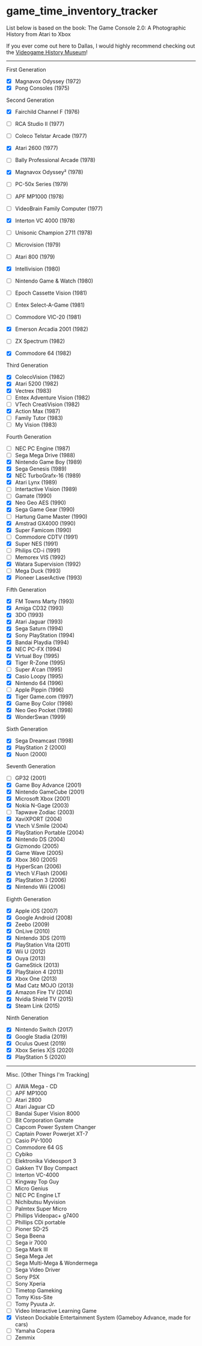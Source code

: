 # game_time_inventory_tracker

List below is based on the book: The Game Console 2.0: A Photographic History from Atari to Xbox

If you ever come out here to Dallas, I would highly recommend checking out the [Videogame History Museum](https://www.youtube.com/watch?v=Le_aHIOZZNQ)!

-------------------

First Generation

- [x] Magnavox Odyssey (1972)
- [x] Pong Consoles (1975)

Second Generation

- [x] Fairchild Channel F (1976)
- [ ] RCA Studio II (1977)
- [ ] Coleco Telstar Arcade (1977)
- [x] Atari 2600 (1977)
- [ ] Bally Professional Arcade (1978)
- [x] Magnavox Odyssey² (1978)
- [ ] PC-50x Series (1979)
- [ ] APF MP1000 (1978)
- [ ] VideoBrain Family Computer (1977)
- [x] Interton VC 4000 (1978)
- [ ] Unisonic Champion 2711 (1978)
- [ ] Microvision (1979)
- [ ] Atari 800 (1979)
- [x] Intellivision (1980)
- [ ] Nintendo Game & Watch (1980)
- [ ] Epoch Cassette Vision (1981)
- [ ] Entex Select-A-Game (1981)
- [ ] Commodore VIC-20 (1981)
- [x] Emerson Arcadia 2001 (1982)
- [ ] ZX Spectrum (1982)
- [x] Commodore 64 (1982)
    

Third Generation

- [x]  ColecoVision (1982)
- [x]  Atari 5200 (1982)
- [x]  Vectrex (1983)
- [ ] Entex Adventure Vision (1982)
- [ ] VTech CreatiVision (1982)
- [x]  Action Max (1987)
- [ ] Family Tutor (1983)
- [ ] My Vision (1983)

Fourth Generation

- [ ] NEC PC Engine (1987)
- [ ] Sega Mega Drive (1988)
- [x] Nintendo Game Boy (1989)
- [x] Sega Genesis (1989)
- [x] NEC TurboGrafx-16 (1989)
- [x] Atari Lynx (1989)
- [ ] Intertactive Vision (1989)
- [ ] Gamate (1990)
- [x] Neo Geo AES (1990)
- [x] Sega Game Gear (1990)
- [ ] Hartung Game Master (1990)
- [x] Amstrad GX4000 (1990)
- [x] Super Famicom (1990)
- [ ] Commodore CDTV (1991)
- [x] Super NES (1991)
- [ ] Philips CD-i (1991)
- [ ] Memorex VIS (1992)
- [x] Watara Supervision (1992)
- [ ] Mega Duck (1993)
- [x] Pioneer LaserActive (1993)

Fifth Generation

- [x] FM Towns Marty (1993)
- [x] Amiga CD32 (1993)
- [x] 3DO (1993)
- [x] Atari Jaguar (1993)
- [x] Sega Saturn (1994)
- [x] Sony PlayStation (1994)
- [x] Bandai Playdia (1994)
- [x] NEC PC-FX (1994)
- [x] Virtual Boy (1995)
- [x] Tiger R-Zone (1995)
- [ ] Super A'can (1995)
- [x] Casio Loopy (1995)
- [x] Nintendo 64 (1996)
- [ ] Apple Pippin (1996)
- [x] Tiger Game.com (1997)
- [x] Game Boy Color (1998)
- [x] Neo Geo Pocket (1998)
- [x] WonderSwan (1999)

Sixth Generation

- [x] Sega Dreamcast (1998)
- [x] PlayStation 2 (2000)
- [x] Nuon (2000)

Seventh Generation

- [ ] GP32 (2001)
- [x] Game Boy Advance (2001)
- [x] Nintendo GameCube (2001)
- [x] Microsoft Xbox (2001)
- [x] Nokia N-Gage (2003)
- [ ] Tapwave Zodiac (2003)
- [x] XaviXPORT (2004)
- [x] Vtech V.Smile (2004)
- [x] PlayStation Portable (2004)
- [x] Nintendo DS (2004)
- [x] Gizmondo (2005)
- [x] Game Wave (2005)
- [x] Xbox 360 (2005)
- [x] HyperScan (2006)
- [x] Vtech V.Flash (2006)
- [x] PlayStation 3 (2006)
- [x] Nintendo Wii (2006)

Eighth Generation

- [x] Apple iOS (2007)
- [x] Google Android (2008)
- [x] Zeebo (2009)
- [x] OnLive (2010)
- [x] Nintendo 3DS (2011)
- [x] PlayStation Vita (2011)
- [x] Wii U (2012)
- [x] Ouya (2013)
- [x] GameStick (2013)
- [x] PlayStaion 4 (2013)
- [x] Xbox One (2013)
- [x] Mad Catz MOJO (2013)
- [x] Amazon Fire TV (2014)
- [x] Nvidia Shield TV (2015)
- [x] Steam Link (2015)

Ninth Generation

- [x] Nintendo Switch (2017)
- [x] Google Stadia (2019)
- [x] Oculus Quest (2019)
- [x] Xbox Series X|S (2020)
- [x] PlayStation 5 (2020)

-----------------------------------
Misc. [Other Things I'm Tracking]

- [ ] AIWA Mega - CD
- [ ] APF MP1000
- [ ] Atari 2800
- [ ] Atari Jaguar CD
- [ ] Bandai Super Vision 8000
- [ ] Bit Corporation Gamate
- [ ] Capcom Power System Changer
- [ ] Captain Power Powerjet XT-7
- [ ] Casio PV-1000
- [ ] Commodore 64 GS
- [ ] Cybiko
- [ ] Elektronika Videosport 3
- [ ] Gakken TV Boy Compact
- [ ] Interton VC-4000
- [ ] Kingway Top Guy
- [ ] Micro Genius
- [ ] NEC PC Engine LT
- [ ] Nichibutsu Myvision
- [ ] Palmtex Super Micro
- [ ] Phillips Videopac+ g7400
- [ ] Phillips CDi portable
- [ ] Pioner SD-25
- [ ] Sega Beena
- [ ] Sega ir 7000
- [ ] Sega Mark III
- [ ] Sega Mega Jet
- [ ] Sega Multi-Mega & Wondermega
- [ ] Sega Video Driver
- [ ] Sony PSX
- [ ] Sony Xperia
- [ ] Timetop Gameking
- [ ] Tomy Kiss-Site
- [ ] Tomy Pyuuta Jr.
- [ ] Video Interactive Learning Game
- [x] Visteon Dockable Entertainment System (Gameboy Advance, made for cars)
- [ ] Yamaha Copera
- [ ] Zemmix
